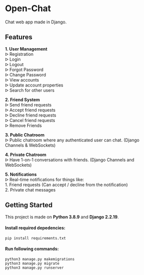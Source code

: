 # Open-Chat
Chat web app made in Django.

## Features
**1. User Management<br>**
    ᐅ Registration<br>
    ᐅ Login<br>
    ᐅ Logout<br>
    ᐅ Forgot Password<br>
    ᐅ Change Password<br>
    ᐅ View accounts<br>
    ᐅ Update account properties<br>
    ᐅ Search for other users<br>

**2. Friend System<br>**
    ᐅ Send friend requests<br>
    ᐅ Accept friend requests<br>
    ᐅ Decline friend requests<br>
    ᐅ Cancel friend requests<br>
    ᐅ Remove Friends<br>

**3. Public Chatroom<br>**
    ᐅ Public chatroom where any authenticated user can chat. (Django Channels & WebSockets)<br>

**4. Private Chatroom<br>**
    ᐅ Have 1-on-1 conversations with friends. (Django Channels and WebSockets)<br>

**5. Notifications<br>**
    ᐅ Real-time notifications for things like:<br>
        1. Friend requests (Can accept / decline from the notification)<br>
        2. Private chat messages<br>

## Getting Started
This project is made on **Python 3.8.9** and **Django 2.2.19**.

#### Install required depedencies:
```
pip install requirements.txt
```

#### Run following commands:
```
python3 manage.py makemigrations
python3 manage.py migrate
python3 manage.py runserver
```